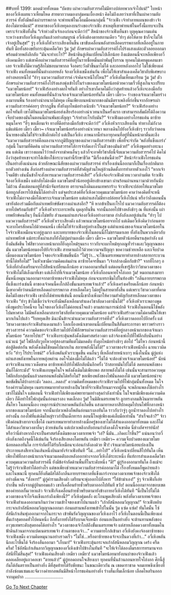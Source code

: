 ##บทที่ 1399: มอดม้วยทั้งหมด
“บัดซบ เผ่าความลับสวรรค์ไม่มีทางปล่อยพวกเจ้าไปแน่!”
ใบหน้าของอวี่เหิงเผยแววเหี้ยมโหด สายตากวาดมองกลุ่มคนเบื้องหน้า
คิดไม่ถึงเลยว่าเขาที่เป็นเผ่าความลับสวรรค์ ทั้งยังมีพลังเผ่าบรรพกาล จะพ่ายแพ้ในเงื้อมมือคนกลุ่มนี้
“จ้าวเฟิง เจ้าทำลายแผนของข้า เจ้าต้องไม่ตายดีแน่!”
สายตาของอวี่เหิงหยุดลงบนร่างของจ้าวเฟิง
สาเหตุที่เขาพ่ายแพ้ในครั้งนี้แทบจะเป็นเพราะจ้าวเฟิงทั้งสิ้น
“เจ้าห่วงตัวเจ้าเองก่อนจะดีกว่า!”
สีหน้าของจ้าวเฟิงเย็นชา
บุญคุณความแค้นระหว่างเขากับอวี่เหิงผูกกันแล้วอย่างสมบูรณ์ อวี่เหิงต้องตายสถานเดียว
“ฮ่าๆ ต่อให้ตาย ข้าก็จะไม่ให้เจ้าอยู่เป็นสุข!”
จู่ๆ อวี่เหิงก็หัวเราะเสียงเย็นขึ้น
เขาขับเคลื่อนพลังสายเลือดบรรพกาลที่เหลืออยู่ในกายทันที มือทั้งสองขยับกระตุ้นเคล็ดวิชา
วู้ม วู้ม!
อักษรเผ่าความลับสวรรค์กึ่งโปร่งแสงแต่ละตัวลอยออกมาพร้อมด้วยพลังลึกลับ
“มันจะทำอะไร?”
สีหน้าซินอู๋เหินเปลี่ยนไปเล็กน้อย
ถึงแม้ตอนนี้จะเหลือเพียงอวี่เหิงคนเดียว แต่เขาคือเผ่าความลับสวรรค์ที่อยู่ในรายชื่อหมื่นเผ่าพันธุ์โบราณ ทุกคนไม่เคยดูแคลนเขาเลย
จ้าวเฟิงก็มีความรู้สึกไม่ชอบมาพากล จึงอดระวังตัวขึ้นมาไม่ได้ และถอยหลังออกไป
ไม่ใช่เพียงแค่จ้าวเฟิง คนทั้งหมดที่นั่นต่างถอยหลัง จ้องอวี่เหิงเขม็งเช่นกัน เพื่อไม่ให้เขาสำแดงเคล็ดวิชาลับพิเศษบางอย่างหลบหนีไป
“ฮ่าๆ แมวความลับสวรรค์ เจ้าคิดจะหนีไปไหน?”
อวี่เหิงยิ้มเหี้ยมเกรียม
วู้ม วู้ม!
ตัวอักษรเผ่าความลับสวรรค์กึ่งโปร่งแสงพุ่งเข้าไปในร่างของแมวขโมยน้อยด้วยความเร็วที่สูงเกินจะเปรียบ
“แมวขโมยน้อย!”
จ้าวเฟิงร้องอย่างตกใจทันที
อย่างไรเขาก็คาดไม่ถึงว่าสุดท้ายแล้วอวี่เหิงจะลงมือกับแมวขโมยน้อย
คนทั้งหมดที่นั่นล้วนจ้องเจ้าแมวขโมยน้อยทันใด
เมี้ยว เมี้ยว~
ร่างของเจ้าแมวขโมยร่วงลงมาบนพื้น ร้องอย่างน่าอนาถไม่หยุด
เห็นเพียงบนหน้าผากของมันมีตราเพลิงที่ก่อขึ้นจากอักษรเผ่าความลับสวรรค์ค่อยๆ ปรากฏขึ้น ทั้งยังลุกไหม้อย่างเนิบช้า
“เจ้าแมวขโมยน้อย?”
จ้าวเฟิงร้องอย่างตกใจทันที
เขาได้ยินแมวขโมยน้อยส่งเสียงร้องอย่างน่าเวทนาเป็นครั้งแรก เขาสามารถสัมผัสได้ถึงความเจ็บปวดของมันในตอนนี้ผ่านพันธะสัญญา
“เจ้าทำอะไรกับมัน?”
จ้าวเฟิงมองอย่างโกรธแค้น ตาซ้ายหมุนโคจร
“ฮี่ๆ ขอเตือนเจ้า ทางที่ดีอย่าลงมือกับข้าจะดีกว่า!”
อวี่เหิงหัวเราะเสียงเย็น ท่าทางไม่กังวลแม้แต่น้อย
เมี้ยว เมี้ยว~
เจ้าแมวขโมยน้อยร้องอย่างน่าเวทนา พลางเดินไปยังอวี่เหิงช้าๆ
ราวกับว่าตอนนี้นายของมันไม่ใช่จ้าวเฟิงอีกต่อไป แต่เป็นอวี่เหิง
ภาพฉากนี้ทำเอาทุกคนที่อยู่ที่นั่นหน้าตาตื่นตะลึง
“แมวความลับสวรรค์คือผลงานจากภูมิปัญญาของเผ่าความลับสวรรค์ข้า เพื่อที่จะจำกัด ‘พลังที่แข็งแกร่ง’ กลุ่มนี้ ในยามที่คิดค้น เผ่าความลับสวรรค์ใส่การจำกัดเอาไว้ในตัวของมันด้วย!”
อวี่เหิงพูดอย่างทะนงตน
แต่เดิม เขาวางแผนไว้ว่าหลังจากฆ่าคนอื่นๆ แล้วก็จะอาศัยวิชาลับนี้จับแมวความลับสวรรค์ไป
คิดไม่ถึงว่าสุดท้ายเขาจะทำได้เพียงใช้กระบวนท่านี้รักษาชีวิต
“มีเรื่องเช่นนี้ด้วย?”
สีหน้าจ้าวเฟิงโกรธแค้นเป็นอย่างยิ่งแน่นอน ด้วยลักษณะนิสัยของเผ่าความลับสวรรค์ ทำเรื่องเช่นนี้ออกมาก็เป็นเรื่องปกติมาก
ยกตัวอย่างเช่น สิ่งก่อสร้างเผ่าความลับสวรรค์ที่สำคัญส่วนใหญ่ล้วนติดตั้งการทำลายตัวเองไว้
“หากเจ้าโจมตีข้า เช่นนั้นข้าก็จะสังหารแมวความลับสวรรค์เสีย!”
อวี่เหิงจ้องจ้าวเฟิงด้วยแววตาอำมหิต
จ้าวเฟิงจ้องอวี่เหิงเขม็ง แต่กลับไม่ลงมือ
แมวขโมยตัวน้อยอยู่เคียงข้างเขามา ผ่านร้อนผ่านหนาวมาด้วยกันนับไม่ถ้วน ตั้งแต่ตอนอยู่ที่สำนักจันทร์สลาย ตราบจนถึงดินแดนเทพรกร้าง จ้าวเฟิงจะปล่อยให้แมวขโมยน้อยถูกสังหารไปเช่นนี้ได้อย่างไร
แต่จุดประสงค์ที่อวี่เหิงควบคุมแมวขโมยน้อย คาดว่าคงคิดที่จะหนี
จ้าวเฟิงไม่อาจลงมือได้เพราะเจ้าแมวขโมยน้อย แต่เผ่าแสงไม่มีทางปล่อยอวี่เหิงไปแน่
หรือว่าถึงตอนนั้นเขายังต้องร่วมมือกับเผ่าเทพยักษ์ขัดขวางเผ่าแสงอีก?
“หึ หากข้าเป็นอะไรไป แมวความลับสวรรค์ก็ต้องตายไปพร้อมกับข้า!”
อวี่เหิงหัวเราะเยาะหยัน ผุดลุกยืนขึ้น จากนั้นถอยไปข้างหลังช้าๆ
ณ ที่แห่งนั้น เผ่าเทพยักษ์คนอื่นๆ ยืนนิ่งไม่ขยับ
ส่วนคนเผ่าแสงจ้องอวี่เหิงอย่างอาฆาต กำลังลังเลอยู่เช่นกัน
“ฮ่าๆ ไป แมวความลับสวรรค์!”
อวี่เหิงหัวเราะเสียงดัง แล้วพาแมวขโมยน้อยจากไป
แต่เดิมอวี่เหิงคิดว่าก่อนตายจะลากใครสักคนไปด้วยคนหนึ่ง เพื่อไม่ให้จ้าวเฟิงอยู่อย่างเป็นสุข
แต่ตำแหน่งของเจ้าแมวขโมยน้อยในใจจ้าวเฟิงเหมือนจะอยู่สูงมาก และบทบาทของจ้าวเฟิงในตอนนี้ก็ไม่ธรรมดาเลย ทั้งยังเป็นพวกเดียวกับเผ่าเทพยักษ์ แม้กระทั่งเผ่าแสงก็ยังไม่บุ่มบ่ามลงมือ
เมี้ยว เมี้ยว~
แมวขโมยตัวน้อยดิ้นรนสุดกำลัง แต่ยิ่งมันขัดขืน ไฟสีขาวกลางหน้าผากก็ยิ่งลุกไหม้รุนแรง ราวกับจะเผาไหม้ทุกอณูทั่วร่างและวิญญาณของมัน
แมวขโมยน้อยมองไปยังจ้าวเฟิง สายตาแฝงไว้ด้วยความจนปัญญา ขอความช่วยเหลือ และเจ็บปวด
เมื่อมองแมวขโมยน้อย ใจของจ้าวเฟิงขมขื่นนัก
“ไม่รู้ว่า...จะใช้เนตรเทพมายาทำลายล้างสลายกระบวนท่านี้ได้หรือไม่!”
ในหัวเขามีความคิดแล่นผ่าน ตาซ้ายโคจรขึ้นมา
“เจ้ากล้าลงมือกับข้า?”
จากที่ไกลๆ อวี่เหิงที่กำลังเตรียมจากไปสีหน้าเปลี่ยนเล็กน้อย ตวาดออกมาทันที
แต่ตอนที่เขารู้สึกว่าวิชาดวงตาของจ้าวเฟิงไม่ได้เล็งมาที่เขา แต่เล็งไปที่เจ้าแมวขโมยน้อย อวี่เหิงก็ถอนหายใจโล่งอก
วู้ม!
หมอกแสงมายาชั้นหนึ่งหมุนวนออกมาจากตาซ้ายของจ้าวเฟิงไม่หยุด ก่อนจะแทรกซึมไปในท้องฟ้า
“กลิ่นอายบรรพกาลที่แข็งแกร่งเช่นนี้ ตาของเจ้าคนนี้คงใกล้ถึงขั้นเนตรเทพเจ้าแล้ว!”
อวี่เหิงเคร่งเครียดเล็กน้อย
ก่อนหน้านี้เขาอาศัยว่าตนมีสายเลือดเผ่าบรรพกาล สายเลือดใดๆ ไม่อยู่ในสายตาทั้งสิ้น
แต่เพราะวิชาดวงตาที่คาดคิดไม่ถึงของจ้าวเฟิง เขาถึงได้พ่ายแพ้เช่นนี้
ตอนนี้เขาถึงเพิ่งมาให้ความสำคัญกับสายเลือดดวงตาของจ้าวเฟิง
“ฮ่าๆ ข้าไม่เชื่อว่าเจ้าจะยังมีพลังเหลือมาสำแดงวิชาลับดวงตานั่นได้!”
อวี่เหิงหัวเราะพลางพูด
เพิ่งพูดประโยคนี้จบ ในใจของอวี่เหิงก็ไม่ค่อยแน่ใจแล้ว
ตามสถานการณ์ปกติ จ้าวเฟิงในตอนนี้ใช้พลังไปมหาศาล ไม่มีพลังเหลือมาสลายวิชาลับที่ควบคุมแมวขโมยน้อย
แต่จ้าวเฟิงสร้างความไม่คาดฝันให้เขามากเกินไปแล้ว
“รีบหยุดเสีย มิฉะนั้นข้าจะฆ่าแมวความลับสวรรค์ทิ้ง!”
อวี่เหิงตวาดออกไปอีกครั้ง
แต่วิชาดวงตาของจ้าวเฟิงสำแดงมาแล้ว โลกเบื้องหน้าเขาตอนนี้เปลี่ยนเป็นสีสันตระการตา พราวพร่างราวสรวงสวรรค์
ความคิดของจ้าวเฟิงรวมไปยังไฟอักษรเผ่าความลับสวรรค์ที่อยู่กลางหน้าผากของเจ้าแมวขโมยน้อย
“สลายไปซะ!”
จ้าวเฟิงกระตุ้นพลังดั้งเดิมศาสตร์ลวงตา แล้วจ้องเพ่งไปที่ไฟลึกลับนั่นอย่างแน่วแน่
วู้ม!
ไฟลึกลับวูบไหวอยู่สองสามทีแต่ไม่มอดดับ ยังลุกไหม้อย่างช้าๆ ต่อไป
“ไม่ไหว ก่อนหน้านี้ต่อสู้ติดต่อกัน พลังดั้งเดิมใช้หมดไปมากเกิน สลายพลังนี้ไม่ได้!”
แววตาของจ้าวเฟิงหนักอึ้ง ฉายแววผิดหวัง
“ฮ่าๆ ไร้ประโยชน์!”
อวี่เหิงพลันหัวเราะพูดขึ้น
คนอื่นๆ ที่เหลือส่ายหน้าเบาๆ หนึ่งในนั้น มู่กู่แห่งเผ่าแสงพลังเทพในกายพลุ่งพล่าน อดใจไม่ลงมือไม่ได้แล้ว
“ไม่ได้ จะต้องช่วยเจ้าแมวขโมยน้อย!”
นัยน์ตาจ้าวเฟิงฉายแววเด็ดขาด ตาซ้ายเพ่งไปยังไฟลึกลับนั่นอีกครั้ง
‘ถ้าสลายมันไปไม่ได้ ลดทอนพลังของมันก็ได้กระมัง!’
จ้าวเฟิงแอบพูดในใจ
พลังดั้งเดิมไม่เพียงพอ สลายพลังไม่ได้ เช่นนั้นจะสามารถควบคุมไฟลึกลับกลุ่มนั้นแล้วลดทอนพลังมันได้หรือไม่?
ขอเพียงพลังของไฟนั่นลดลงได้ แมวขโมยน้อยน่าจะพอขัดขืนได้บ้างกระมัง
‘ลดลง...ลดลง!’
ความคิดทั้งหมดของจ้าวเฟิงรวมไปที่ไฟกลุ่มนั้นทั้งหมด ในใจร้องคำรามไม่หยุด
เนตรเทพมายาทำลายล้างเป็นวิชาที่จ้าวเฟิงเรียนมาจากผู้อื่น จะพลิกแพลงใช้อย่างไรเขาก็ไม่มั่นใจ
แต่ตอนนี้ จ้าวเฟิงทำได้เพียงแค่พยายามอย่างสุดกำลังเท่านั้น
ในใจเขามีเพียงแค่ความคิดเดียว ก็คือทำให้ไฟกลุ่มนั้นอ่อนแรงลง หดเล็กลง
วู้ม!
ในมิติเนตรเทพเจ้า ลูกทรงกลมสีเงินมายาพลันสั่นไหว
ในตอนนี้เอง เหตุการณ์ประหลาดพลันบังเกิดขึ้น
แสงมายาหลากสีปกคลุมไปบนไฟที่กลางหน้าผากของแมวขโมยน้อย จากนั้นเปลวเพลิงก็พลันอ่อนแรงลงทันใด ราวกับว่าจู่ๆ ถูกน้ำราดลงไปอย่างไรอย่างนั้น
กองไฟที่แต่เดิมใหญ่ราวกำปั้นเด็กทารก ตอนนี้ใหญ่เพียงแค่เล็บมือเท่านั้น
“สำเร็จแล้ว?”
จ้าวเฟิงค่อนข้างยากจะเชื่อได้
เนตรเทพมายาทำลายล้างเมื่อครู่ของเขาไม่ได้สำแดงออกมาทั้งหมด และก็ไม่ได้สำแดงวิชาดวงตาอื่นๆ ด้วยเช่นกัน
แต่เปลวเพลิงกลับอ่อนกำลังลงดั่งใจเขาคิด
นี่ช่างอัศจรรย์นัก! หรือว่านี่ต่างหากถึงจะเป็นศาสตร์ดั้งเดิมของดวงตาเทพเจ้า
“เอ๋? นี่มัน...เกิดอะไรขึ้น?”
แน่นอนว่าอวี่เหิงสังเกตถึงจุดนี้ได้เช่นกัน จึงร้องเสียงหลงโดยพลัน
เหมียว เหมียว~
ความเจ็บปวดของแมวขโมยน้อยลดลงทันใด การจำกัดที่ได้รับก็เหมือนจะอ่อนกำลังลงด้วย
ฟิ้ว!
เจ้าแมวขโมยน้อยแปลงเป็นประกายแสงสีเทาเงินเส้นหนึ่งบินมายังจ้าวเฟิงทันที
“ไม่...อย่าไป!”
อวี่เหิงหน้าเปลี่ยนสีไปทันใด
เห็นเพียงไฟที่กลางหน้าผากเจ้าแมวมอดดับลงหลังออกห่างจากอวี่เหิงได้ระยะหนึ่ง
ที่แท้การสำแดงเคล็ดวิชาควบคุมแมวความลับสวรรค์นี้ ยังมีข้อจำกัดด้านพื้นที่ในระดับหนึ่ง
“ดี!”
มู่กู่ร้องออกมาทันใด
ถึงแม้จะไม่รู้ว่าจ้าวเฟิงทำได้อย่างไร แต่ขอเพียงช่วยแมวความลับสวรรค์ออกมาได้ เรื่องทั้งหมดก็พูดง่ายแล้ว
และในขณะนี้ ทุกคนก็ยิ่งสัมผัสได้ถึงกลิ่นอายบรรพกาลที่แข็งแกร่งจากดวงตาเทพเจ้าของจ้าวเฟิงได้อย่างชัดเจน
“สังหาร!”
มู่กู่คำรามเสียงต่ำ เตรียมจะพุ่งออกไปสังหาร
“ให้ข้าฆ่าเอง!”
จู่ๆ จ้าวเฟิงก็เอ่ยปากขึ้น
หลังจากมู่กู่ยินยอมแล้ว เขาก็เคลื่อนย้ายชั่วพริบตาออกไปทันที
ขวับ!
ตอนนี้ออกมาจากขอบเขตของค่ายกลกั้นเวหาแล้ว จ้าวเฟิงจึงเคลื่อนย้ายชั่วพริบตามายังข้างกายอวี่เหิงได้ทันที
“นี่เป็นไปไม่ได้ ดวงตาของเจ้าไยจึงแข็งแกร่งถึงเพียงนี้?”
อวี่เหิงคุ้มคลั่ง ตะโกนพูดเสียงดัง
พลังที่ดวงตาเทพเจ้าของจ้าวเฟิงสำแดงออกมาเกินกว่าความเข้าใจของเขาไปนานแล้ว
“เก้าอัสนีหลอมวิญญาณ!”
จ้าวเฟิงหยิบกระจกเก้าอัสนีหลอมวิญญาณออกมา ก่อนผสานพลังเทพเข้าไปในนั้น
วู้ม แซ่ด แซ่ด!
ทันใดนั้น โซ่อัสนีเก้าเส้นพุ่งออกมาจากในกระจก เข้าพันรัดวิญญาณของอวี่เหิงเอาไว้
อวี่เหิงในตอนนี้เป็นเพียงแค่ขั้นเก้าสุดยอดทั่วไปคนหนึ่ง อีกทั้งกายยังได้รับบาดเจ็บหนัก อ่อนแอเป็นอย่างยิ่ง จะต้านทานพลังของอาวุธเทพระดับสุดยอดได้อย่างไร
“ดวงตาของเจ้าใกล้ถึงขั้นเนตรเทพเจ้า แต่สายเลือดดวงตาทั้งหมดในฟ้าดินล้วนมาจากแปดเนตรเทพเจ้า ส่วนตาของเจ้า...”
ความตายใกล้เข้ามา อวี่เหิงยังคงจ้องตาซ้ายของจ้าวเฟิงเขม็ง ความคิดหมุนวนอย่างรวดเร็ว
“ไม่ใช่...หรือตาซ้ายของเจ้าจะเป็นดวงที่เก้า...”
อวี่เหิงพลันนึกอะไรขึ้นได้ จึงร้องลั่นออกมา
“เก็บมา!”
จ้าวเฟิงกระตุ้นกระจกเก้าอัสนีหลอมวิญญาณ
เคร้ง ครืด ครืด!
โซ่อัสนีเก้าเส้นลากวิญญาณของอวี่เหิงเข้าไปข้างในทันที
“จะให้เจ้าได้ลองลิ้มรสการทรมานจากอัสนีที่ไม่สิ้นสุด!”
จ้าวเฟิงแค่นเสียงต่ำ
เหมียว เหมียว!
แมวขโมยน้อยมายังบนบ่าของจ้าวเฟิงแล้วคลอเคลียอยู่แถวคอเขา
“ตายแล้ว!”
มู่กู่ทอดถอนใจเสียงเบา
ทุกคนที่นั่นล้วนถอนหายใจโล่งอก
ศึกนี้สู้กันได้อันตรายเป็นอย่างยิ่ง ดีที่สุดท้ายได้รับชัยชนะ
ในขณะเดียวกัน ณ เขตดาราชาด
จอมเทพซิงเซี่ยงที่กำลังซ่อมแซมและจัดวางค่ายกลพลันมีสีหน้าโกรธแค้นอย่างยิ่ง ร่างสั่นเทิ้มเล็กน้อย เลือดไหลรินออกจากมุมปาก
…………………………


[Go To Next Chapter]( ./256.md)
